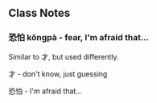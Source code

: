 
## Class Notes

### 恐怕 kǒngpà - fear, I'm afraid that...

Similar to 才, but used differently.

才 - don't know, just guessing

恐怕 - I'm afraid that...